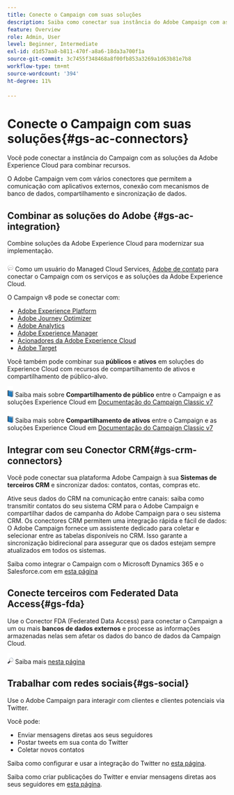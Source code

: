 ```yaml
---
title: Conecte o Campaign com suas soluções
description: Saiba como conectar sua instância do Adobe Campaign com as soluções da Experience Cloud.
feature: Overview
role: Admin, User
level: Beginner, Intermediate
exl-id: d1d57aa8-b811-470f-a8a6-18da3a700f1a
source-git-commit: 3c7455f348468a8f00fb853a3269a1d63b81e7b8
workflow-type: tm+mt
source-wordcount: '394'
ht-degree: 11%

---
```


# Conecte o Campaign com suas soluções{#gs-ac-connectors}

Você pode conectar a instância do Campaign com as soluções da Adobe Experience Cloud para combinar recursos.

O Adobe Campaign vem com vários conectores que permitem a comunicação com aplicativos externos, conexão com mecanismos de banco de dados, compartilhamento e sincronização de dados.

## Combinar as soluções do Adobe {#gs-ac-integration}

Combine soluções da Adobe Experience Cloud para modernizar sua implementação.

![](../assets/do-not-localize/speech.png)  Como um usuário do Managed Cloud Services, [Adobe de contato](../start/campaign-faq.md#support) para conectar o Campaign com os serviços e as soluções da Adobe Experience Cloud.

O Campaign v8 pode se conectar com:

* [Adobe Experience Platform](../connect/ac-aep.md)
* [Adobe Journey Optimizer](../connect/ac-ajo.md)
* [Adobe Analytics](../connect/ac-aa.md)
* [Adobe Experience Manager](../connect/ac-aem.md)
* [Acionadores da Adobe Experience Cloud](../connect/ac-triggers.md)
* [Adobe Target](../connect/ac-at.md)

Você também pode combinar sua **públicos** e **ativos** em soluções do Experience Cloud com recursos de compartilhamento de ativos e compartilhamento de público-alvo.

![](../assets/do-not-localize/book.png) Saiba mais sobre **Compartilhamento de público** entre o Campaign e as soluções Experience Cloud em [Documentação do Campaign Classic v7](https://experienceleague.adobe.com/docs/campaign-classic/using/integrating-with-adobe-experience-cloud/audience-sharing/sharing-audiences-with-adobe-experience-cloud.html?lang=en#integrating-with-adobe-experience-cloud)

![](../assets/do-not-localize/book.png) Saiba mais sobre **Compartilhamento de ativos** entre o Campaign e as soluções Experience Cloud em [Documentação do Campaign Classic v7](https://experienceleague.adobe.com/docs/campaign-classic/using/integrating-with-adobe-experience-cloud/asset-sharing/sharing-assets-with-adobe-experience-cloud.html?lang=en#integrating-with-adobe-experience-cloud)

## Integrar com seu Conector CRM{#gs-crm-connectors}

Você pode conectar sua plataforma Adobe Campaign à sua **Sistemas de terceiros CRM** e sincronizar dados: contatos, contas, compras etc.

Ative seus dados do CRM na comunicação entre canais: saiba como transmitir contatos do seu sistema CRM para o Adobe Campaign e compartilhar dados de campanha do Adobe Campaign para o seu sistema CRM.
Os conectores CRM permitem uma integração rápida e fácil de dados: O Adobe Campaign fornece um assistente dedicado para coletar e selecionar entre as tabelas disponíveis no CRM. Isso garante a sincronização bidirecional para assegurar que os dados estejam sempre atualizados em todos os sistemas.

Saiba como integrar o Campaign com o Microsoft Dynamics 365 e o Salesforce.com em [esta página](crm.md)

## Conecte terceiros com Federated Data Access{#gs-fda}

Use o Conector FDA (Federated Data Access) para conectar o Campaign a um ou mais **bancos de dados externos** e processe as informações armazenadas nelas sem afetar os dados do banco de dados da Campaign Cloud.

![](../assets/do-not-localize/glass.png) Saiba mais [nesta página](fda.md)

## Trabalhar com redes sociais{#gs-social}

Use o Adobe Campaign para interagir com clientes e clientes potenciais via Twitter.

Você pode:

* Enviar mensagens diretas aos seus seguidores
* Postar tweets em sua conta do Twitter
* Coletar novos contatos

Saiba como configurar e usar a integração do Twitter no [esta página](../connect/ac-tw.md).

Saiba como criar publicações do Twitter e enviar mensagens diretas aos seus seguidores em [esta página](../send/twitter.md).
